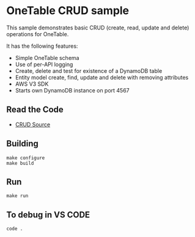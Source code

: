 OneTable CRUD sample
===

This sample demonstrates basic CRUD (create, read, update and delete) operations for OneTable.

It has the following features:

* Simple OneTable schema
* Use of per-API logging
* Create, delete and test for existence of a DynamoDB table
* Entity model create, find, update and delete with removing attributes
* AWS V3 SDK
* Starts own DynamoDB instance on port 4567


## Read the Code

* [CRUD Source](/samples/crud/src/index.js)


## Building

```
make configure
make build
```

## Run

```
make run
```

## To debug in VS CODE

```
code .
```

